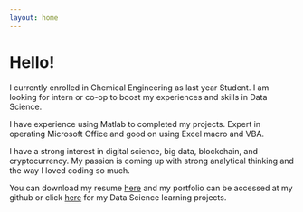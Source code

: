 ```yaml
---
layout: home
---
```

# Hello!

I currently enrolled in Chemical Engineering as last year Student. I am looking for intern or co-op to boost my experiences and skills in Data Science.

I have experience using Matlab to completed my projects. Expert in operating Microsoft Office and good on using Excel macro and VBA.

I have a strong interest in digital science, big data, blockchain, and cryptocurrency. My passion is coming up with strong analytical thinking and the way I loved coding so much.

You can download my resume [here](https://drive.google.com/file/d/1Q2XnhOr-eVpGOseug-D6xfICZs5DTu7U/view?usp=sharing) and my portfolio can be accessed at my github or click [here](https://github.com/bhaskoro-muthohar/DataScienceLearning) for my Data Science learning projects.
